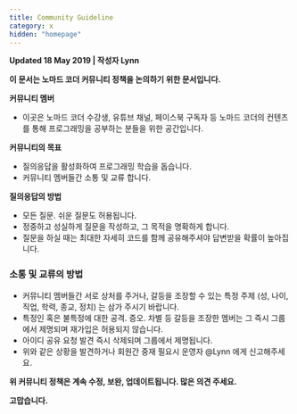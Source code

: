 ```yaml
---
title: Community Guideline
category: x
hidden: "homepage"
---
```


**Updated 18 May 2019 | 작성자 Lynn**

**이 문서는 노마드 코더 커뮤니티 정책을 논의하기 위한 문서입니다.**

**커뮤니티 멤버**

- 이곳은 노마드 코더 수강생, 유튜브 채널, 페이스북 구독자 등 노마드 코더의 컨텐츠를 통해 프로그래밍을 공부하는 분들을 위한 공간입니다.

**커뮤니티의 목표**

- 질의응답을 활성화하여 프로그래밍 학습을 돕습니다.
- 커뮤니티 멤버들간 소통 및 교류 합니다.

**질의응답의 방법**

- 모든 질문. 쉬운 질문도 허용됩니다.
- 정중하고 성실하게 질문을 작성하고, 그 목적을 명확하게 합니다.
- 질문을 하실 때는 최대한 자세히 코드를 함께 공유해주셔야 답변받을 확률이 높아집니다.

### **소통 및 교류의 방법**

- 커뮤니티 멤버들간 서로 상처를 주거나, 갈등을 조장할 수 있는 특정 주제 (성, 나이, 직업, 학력, 종교, 정치) 는 삼가 주시기 바랍니다.
- 특정인 혹은 불특정에 대한 공격. 증오. 차별 등 갈등을 조장한 멤버는 그 즉시 그룹에서 제명되며 재가입은 허용되지 않습니다.
- 아이디 공유 요청 발견 즉시 삭제되며 그룹에서 제명됩니다.
- 위와 같은 상황을 발견하거나 회원간 중재 필요시 운영자 @Lynn 에게 신고해주세요.

**위 커뮤니티 정책은 계속 수정, 보완, 업데이트됩니다. 많은 의견 주세요.**

**고맙습니다.**
